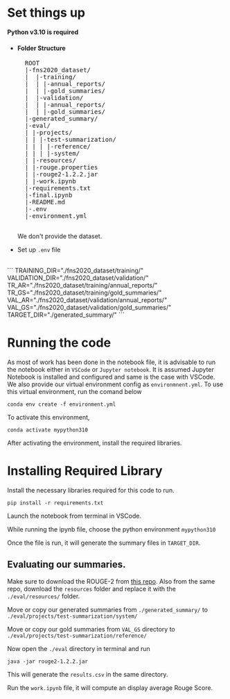 # Set things up

<strong>Python v3.10 is required </strong>
 
- <h4>Folder Structure</h4>
    <pre>
    ROOT
    |-fns2020_dataset/
    |  |-training/
    |  | |-annual_reports/
    |  | |-gold_summaries/
    |  |-validation/
    |  | |-annual_reports/
    |  | |-gold_summaries/
    |-generated_summary/
    |-eval/
    | |-projects/
    | | |-test-summarization/
    | | | |-reference/
    | | | |-system/
    | |-resources/
    | |-rouge.properties
    | |-rouge2-1.2.2.jar
    | |-work.ipynb
    |-requirements.txt
    |-final.ipynb
    |-README.md
    |-.env
    |-environment.yml
    </pre>

    We don't provide the dataset.

- Set up `.env` file
<br>
    ```
    TRAINING_DIR="./fns2020_dataset/training/"
    VALIDATION_DIR="./fns2020_dataset/validation/"
    TR_AR="./fns2020_dataset/training/annual_reports/"
    TR_GS="./fns2020_dataset/training/gold_summaries/"
    VAL_AR="./fns2020_dataset/validation/annual_reports/"
    VAL_GS="./fns2020_dataset/validation/gold_summaries/"
    TARGET_DIR="./generated_summary/"
    ```



# Running the code

As most of work has been done in the notebook file, it is advisable to run the notebook either in `VSCode` or `Jupyter notebook`. It is assumed Jupyter Notebook is installed and configured and same is the case with VSCode. We also provide our virtual environment config as `environmnent.yml`. To use this virtual environment, run the comand below

`conda env create -f environment.yml`

To activate this environment,

`conda activate mypython310`

After activating the environment, install the required libraries.

# Installing Required Library

Install the necessary libraries required for this code to run.

`pip install -r requirements.txt`


Launch the notebook from terminal in VSCode. 

While running the ipynb file, choose the python environment `mypython310`

Once the file is run, it will generate the summary files in `TARGET_DIR`.

## Evaluating our summaries.

Make sure to download the ROUGE-2 from [this repo](https://github.com/kavgan/ROUGE-2.0).  Also from the same repo, download the `resources` folder and replace it with the `./eval/resources/` folder.

Move or copy our generated summaries from `./generated_summary/` to `./eval/projects/test-summarization/system/`

Move or copy our gold summaries from `VAL_GS` directory to `./eval/projects/test-summarization/reference/`

Now open the `./eval` directory in terminal and run

`java -jar rouge2-1.2.2.jar`

This will generate the `results.csv` in the same directory.

Run the `work.ipynb` file, it will compute an display average Rouge Score.



